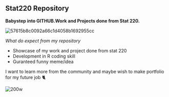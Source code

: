 ## Stat220 Repository

**Babystep into GITHUB.Work and Projects done from Stat 220.**

![57615b8c0092a66c1d4058b1692955cc](https://github.com/ygl0405/Stat220/assets/161414310/1554bde3-05b6-44bd-914f-4307631426a4)

*What do expect from my repository*
- Showcase of my work and project done from stat 220
- Development in R coding skill
- Guranteed funny meme/idea

I want to learn more from the community and maybe wish to make portfolio for my future job 🐈

![200w](https://github.com/ygl0405/Stat220/assets/161414310/e916c210-8a05-4223-a9f6-8687a4d0357d) 
